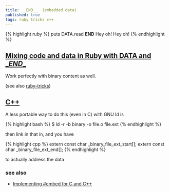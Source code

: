 ```yaml
---
title: __END__  (embedded data)
published: true
tags: ruby tricks c++
---
```

{% highlight ruby %}
puts DATA.read
__END__
Hey oh!
Hey oh!
{% endhighlight %}

## [Mixing code and data in Ruby with DATA and \__END__](http://blog.honeybadger.io/data-and-end-in-ruby/)

Work perfectly with binary content as well.

(see also [ruby-tricks](https://github.com/threequal/ruby-tricks#data))

## [C++](https://news.ycombinator.com/item?id=34837561)

A less portable way to do this (even in C) with GNU ld is

{% highlight bash %}
$ ld -r -b binary -o file.o file.ext
{% endhighlight %}

then link in that in, and you have

{% highlight cpp %}
extern const char _binary_file_ext_start[];
extern const char _binary_file_ext_end[];
{% endhighlight %}

to actually address the data

### see also
- [Implementing #embed for C and C++](https://thephd.dev/implementing-embed-c-and-c++)
